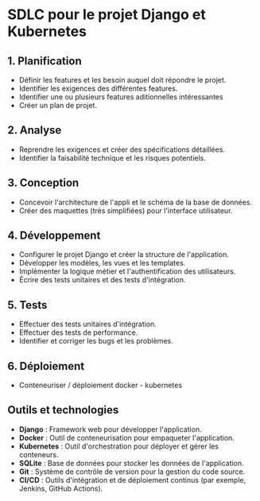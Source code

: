 # SDLC pour le projet Django et Kubernetes

## 1. Planification
- Définir les features et les besoin auquel doit répondre le projet.
- Identifier les exigences des différentes features.
- Identifier une ou plusieurs features aditionnelles intéressantes
- Créer un plan de projet.

## 2. Analyse
- Reprendre les exigences et créer des spécifications détaillées.
- Identifier la faisabilité technique et les risques potentiels.

## 3. Conception
- Concevoir l'architecture de l'appli et le schéma de la base de données.
- Créer des maquettes (très simplifiées) pour l'interface utilisateur.

## 4. Développement
- Configurer le projet Django et créer la structure de l'application.
- Développer les modèles, les vues et les templates.
- Implémenter la logique métier et l'authentification des utilisateurs.
- Écrire des tests unitaires et des tests d'intégration.

## 5. Tests
- Effectuer des tests unitaires d'intégration.
- Effectuer des tests de performance.
- Identifier et corriger les bugs et les problèmes.

## 6. Déploiement
- Conteneuriser / déploiement docker - kubernetes

## Outils et technologies
- **Django** : Framework web pour développer l'application.
- **Docker** : Outil de conteneurisation pour empaqueter l'application.
- **Kubernetes** : Outil d'orchestration pour déployer et gérer les conteneurs.
- **SQLite** : Base de données pour stocker les données de l'application.
- **Git** : Système de contrôle de version pour la gestion du code source.
- **CI/CD** : Outils d'intégration et de déploiement continus (par exemple, Jenkins, GitHub Actions).
